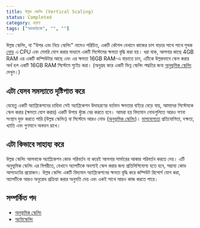 ```yaml
---
title: উল্লম্ব স্কেলিং (Vertical Scaling)
status: Completed
category: ধারণা
tags: ["অবকাঠামো", "", ""]
---
```


উল্লম্ব স্কেলিং, যা "উপর এবং নিচে স্কেলিং" নামেও পরিচিত, একটি কৌশল যেখানে
কাজের চাপ বাড়ার সাথে সাথে পৃথক [নোড](/bn/nodes/) এ CPU এবং মেমরি যোগ করার মাধ্যমে একটি সিস্টেমের ক্ষমতা বৃদ্ধি করা হয়।
ধরা যাক, আপনার কাছে 4GB RAM এর একটি কম্পিউটার আছে এবং এর ক্ষমতা 16GB RAM-এ বাড়াতে চান,
এটিকে উল্লম্বভাবে স্কেল করার অর্থ হল একটি 16GB RAM সিস্টেমে স্যুইচ করা।
(অনুগ্রহ করে একটি ভিন্ন স্কেলিং পদ্ধতির জন্য [অনুভূমিক স্কেলিং](/bn/horizontal-scaling/) দেখুন।)

## এটা যেসব সমস্যাতে দৃষ্টিপাত করে

যেহেতু একটি অ্যাপ্লিকেশনের চাহিদা সেই অ্যাপ্লিকেশন উদাহরণের বর্তমান ক্ষমতার বাইরে বেড়ে যায়,
আমাদের সিস্টেমকে স্কেল করার (ক্ষমতা যোগ করার) একটি উপায় খুঁজে বের করতে হবে।
আমরা হয় বিদ্যমান নোডগুলিতে আরও গণনা সংস্থান যুক্ত করতে পারি (উল্লম্ব স্কেলিং)
বা সিস্টেমে আরও নোড ([অনুভূমিক স্কেলিং](/bn/horizontal-scaling/))।
[মাপযোগ্যতা](/bn/scalability/) প্রতিযোগিতা, দক্ষতা, খ্যাতি এবং গুণমানে অবদান রাখে।

## এটা কিভাবে সাহায্য করে

উল্লম্ব স্কেলিং আপনাকে অ্যাপ্লিকেশন কোড পরিবর্তন না করেই আপনার সার্ভারের আকার পরিবর্তন করতে দেয়।
এটি অনুভূমিক স্কেলিং এর বিপরীতে, যেখানে অ্যাপটিকে অবশ্যই স্কেল করার জন্য প্রতিলিপিযোগ্য হতে হবে, সম্ভাব্য কোড আপডেটের প্রয়োজন।
উল্লম্ব স্কেলিং একটি বিদ্যমান অ্যাপ্লিকেশনের ক্ষমতা বৃদ্ধি করে
কম্পিউট রিসোর্স যোগ করা, অ্যাপটিকে আরও অনুরোধ প্রক্রিয়া করার অনুমতি দেয় এবং একই সাথে আরও কাজ করতে পারে।

## সম্পর্কিত পদ

* [অনুভূমিক স্কেলিং](/bn/horizontal-scaling/)
* [অটোস্কেলিং](/bn/auto-scaling/)
